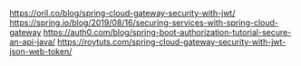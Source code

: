 https://oril.co/blog/spring-cloud-gateway-security-with-jwt/
https://spring.io/blog/2019/08/16/securing-services-with-spring-cloud-gateway
https://auth0.com/blog/spring-boot-authorization-tutorial-secure-an-api-java/
https://roytuts.com/spring-cloud-gateway-security-with-jwt-json-web-token/
